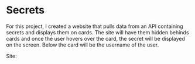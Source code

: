 # Secrets

For this project, I created a website that pulls data from an API containing secrets and displays them on cards. 
The site will have them hidden behinds cards and once the user hovers over the card, the secret will be displayed
on the screen. Below the card will be the username of the user.

Site: 
